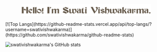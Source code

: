 <p align="center"><a href=#"><img width="80%" alt="Hello, I'm Swati Vishwakarma"  src="./assets/gh-header.png" /></a></p>
[![Top Langs](https://github-readme-stats.vercel.app/api/top-langs/?username=swativishwakarma)](https://github.com/swativishwakarma/github-readme-stats)

![swativishwakarma's GitHub stats](https://github-readme-stats.vercel.app/api?username=swativishwakarma&show_icons=true&theme=radical)
